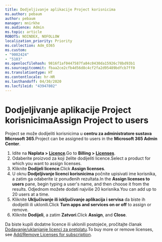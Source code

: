 ```yaml
---
title: Dodjeljivanje aplikacije Project korisnicima
ms.author: pebaum
author: pebaum
manager: mnirkhe
ms.audience: Admin
ms.topic: article
ROBOTS: NOINDEX, NOFOLLOW
localization_priority: Priority
ms.collection: Adm_O365
ms.custom:
- "9002424"
- "5103"
ms.openlocfilehash: 9816f1af0447587fa84c0430da15926c78bd93b1
ms.sourcegitcommit: fbaa2ce2cfb4d56d8c4cf2fa2d95489bdfcb7ff0
ms.translationtype: HT
ms.contentlocale: hr-HR
ms.lasthandoff: 04/30/2020
ms.locfileid: "43947802"
---
```

# <a name="assign-project-to-users"></a><span data-ttu-id="2d757-102">Dodjeljivanje aplikacije Project korisnicima</span><span class="sxs-lookup"><span data-stu-id="2d757-102">Assign Project to users</span></span>

<span data-ttu-id="2d757-103">Project se može dodijeliti korisnicima u **centru za administratore sustava Microsoft 365**.</span><span class="sxs-lookup"><span data-stu-id="2d757-103">Project can be assigned to users in the **Microsoft 365 Admin Center**.</span></span>

1. <span data-ttu-id="2d757-104">Idite na **Naplata > [Licence](https://go.microsoft.com/fwlink/p/?linkid=842264)**.</span><span class="sxs-lookup"><span data-stu-id="2d757-104">Go to **Billing > [Licenses](https://go.microsoft.com/fwlink/p/?linkid=842264)**.</span></span>
2. <span data-ttu-id="2d757-105">Odaberite proizvod za koji želite dodijeliti licence.</span><span class="sxs-lookup"><span data-stu-id="2d757-105">Select a product for which you want to assign licenses.</span></span>
3. <span data-ttu-id="2d757-106">Kliknite **Dodijeli licence**.</span><span class="sxs-lookup"><span data-stu-id="2d757-106">Click **Assign licenses**.</span></span>
4. <span data-ttu-id="2d757-107">U oknu **Dodjeljivanje licenci korisnicima** počnite upisivati ime korisnika, a zatim ga odaberite iz ponuđenih rezultata.</span><span class="sxs-lookup"><span data-stu-id="2d757-107">In the **Assign licenses to users** pane, begin typing a user's name, and then choose it from the results.</span></span> <span data-ttu-id="2d757-108">Odjednom možete dodati najviše 20 korisnika.</span><span class="sxs-lookup"><span data-stu-id="2d757-108">You can add up to 20 users at a time.</span></span>
5. <span data-ttu-id="2d757-109">Kliknite **Uključivanje ili isključivanje aplikacija i servisa** da biste ih dodijelili ili uklonili.</span><span class="sxs-lookup"><span data-stu-id="2d757-109">Click **Turn apps and services on or off** to assign or remove.</span></span>
6. <span data-ttu-id="2d757-110">Kliknite **Dodijeli**, a zatim **Zatvori**.</span><span class="sxs-lookup"><span data-stu-id="2d757-110">Click **Assign**, and **Close**.</span></span>

<span data-ttu-id="2d757-111">Da biste kupili dodatne licence ili uklonili postojeće, pročitajte članak [Dodavanje/uklanjanje licenci za pretplatu](https://docs.microsoft.com/microsoft-365/commerce/licenses/buy-licenses?view=o365-worldwide#add-or-remove-licenses-for-your-business-subscription).</span><span class="sxs-lookup"><span data-stu-id="2d757-111">To buy more or remove licenses, see [Add/Remove Licenses for subscription](https://docs.microsoft.com/microsoft-365/commerce/licenses/buy-licenses?view=o365-worldwide#add-or-remove-licenses-for-your-business-subscription).</span></span>
